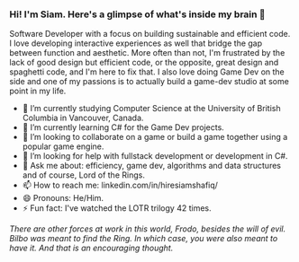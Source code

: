 ### Hi! I'm Siam. Here's a glimpse of what's inside my brain 🧠

Software Developer with a focus on building sustainable and efficient code. I love developing interactive experiences as well that bridge the gap between function and aesthetic. More often than not, I'm frustrated by the lack of good design but efficient code, or the opposite, great design and spaghetti code, and I'm here to fix that. I also love doing Game Dev on the side and one of my passions is to actually build a game-dev studio at some point in my life.

- 🔭 I’m currently studying Computer Science at the University of British Columbia in Vancouver, Canada.
- 🌱 I’m currently learning C# for the Game Dev projects.
- 👯 I’m looking to collaborate on a game or build a game together using a popular game engine.
- 🤔 I’m looking for help with fullstack development or development in C#.
- 💬 Ask me about: efficiency, game dev, algorithms and data structures and of course, Lord of the Rings.
- 📫 How to reach me: linkedin.com/in/hiresiamshafiq/
- 😄 Pronouns: He/Him.
- ⚡ Fun fact: I've watched the LOTR trilogy 42 times. 

*There are other forces at work in this world, Frodo, besides the will of evil. Bilbo was meant to find the Ring. In which case, you were also meant to have it. And that is an encouraging thought.*
